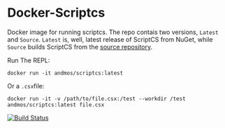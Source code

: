 # Docker-Scriptcs
Docker image for running scriptcs. The repo contais two versions, `Latest` and `Source`. `Latest` is, well, latest release of ScriptCS from NuGet, while `Source` builds ScriptCS from the [source repository](https://github.com/scriptcs/scriptcs).

Run The REPL: 

    docker run -it andmos/scriptcs:latest

Or a ``.csx``file: 

    docker run -it -v /path/to/file.csx:/test --workdir /test andmos/scriptcs:latest file.csx

[![Build Status](https://travis-ci.org/andmos/Docker-Scriptcs.svg?branch=master)](https://travis-ci.org/andmos/Docker-Scriptcs)
